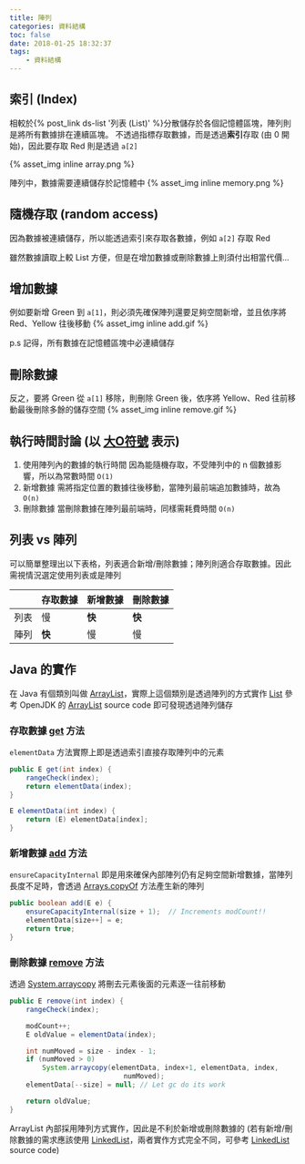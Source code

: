 ```yaml
---
title: 陣列
categories: 資料結構
toc: false
date: 2018-01-25 18:32:37
tags:
    - 資料結構
---
```

## 索引 (Index)
相較於{% post_link ds-list '列表 (List)' %}分散儲存於各個記憶體區塊，陣列則是將所有數據排在連續區塊。 不透過指標存取數據，而是透過**索引**存取 (由 0 開始)，因此要存取 Red 則是透過 `a[2]`

{% asset_img inline array.png %}

<!--more-->
陣列中，數據需要連續儲存於記憶體中 {% asset_img inline memory.png %}

## 隨機存取 (random access)
因為數據被連續儲存，所以能透過索引來存取各數據，例如 `a[2]` 存取 Red

雖然數據讀取上較 List 方便，但是在增加數據或刪除數據上則須付出相當代價...

## 增加數據

例如要新增 Green 到 `a[1]`，則必須先確保陣列還要足夠空間新增，並且依序將 Red、Yellow 往後移動 {% asset_img inline add.gif %}

p.s 記得，所有數據在記憶體區塊中必連續儲存

## 刪除數據

反之，要將 Green 從 `a[1]` 移除，則刪除 Green 後，依序將 Yellow、Red 往前移動最後刪除多餘的儲存空間 {% asset_img inline remove.gif %}

## 執行時間討論 (以 [大O符號](https://zh.wikipedia.org/wiki/%E5%A4%A7O%E7%AC%A6%E5%8F%B7) 表示)
1. 使用陣列內的數據的執行時間
    因為能隨機存取，不受陣列中的 n 個數據影響，所以為常數時間 `O(1)`
2. 新增數據
    需將指定位置的數據往後移動，當陣列最前端追加數據時，故為 `O(n)`
3. 刪除數據
    當刪除數據在陣列最前端時，同樣需耗費時間 `O(n)`

## 列表 vs 陣列
可以簡單整理出以下表格，列表適合新增/刪除數據；陣列則適合存取數據。因此需視情況選定使用列表或是陣列

|      | 存取數據 | 新增數據 | 刪除數據 |
|------|----------|----------|----------|
| 列表 |    慢    |  **快**  |  **快**  |
| 陣列 |  **快**  |    慢    |    慢    |

## Java 的實作
在 Java 有個類別叫做 [ArrayList](https://docs.oracle.com/javase/8/docs/api/java/util/ArrayList.html)，實際上這個類別是透過陣列的方式實作 [List](https://docs.oracle.com/javase/8/docs/api/java/util/List.html)
參考 OpenJDK 的 [ArrayList](https://github.com/openjdk-mirror/jdk7u-jdk/blob/master/src/share/classes/java/util/ArrayList.java#L111) source code 即可發現透過陣列儲存 

### 存取數據 [get](https://github.com/openjdk-mirror/jdk7u-jdk/blob/master/src/share/classes/java/util/ArrayList.java#L370-L385) 方法
`elementData` 方法實際上即是透過索引直接存取陣列中的元素
```java
public E get(int index) {
    rangeCheck(index);
    return elementData(index);
}

E elementData(int index) {
    return (E) elementData[index];
}
```

### 新增數據 [add](https://github.com/openjdk-mirror/jdk7u-jdk/blob/master/src/share/classes/java/util/ArrayList.java#L410-L414) 方法
`ensureCapacityInternal` 即是用來確保內部陣列仍有足夠空間新增數據，當陣列長度不足時，會透過 [Arrays.copyOf](https://docs.oracle.com/javase/8/docs/api/java/util/Arrays.html#copyOf-T:A-int-) 方法產生新的陣列

```java
public boolean add(E e) {
    ensureCapacityInternal(size + 1);  // Increments modCount!!
    elementData[size++] = e;
    return true;
}
```

### 刪除數據 [remove](https://github.com/openjdk-mirror/jdk7u-jdk/blob/master/src/share/classes/java/util/ArrayList.java#L444-L457) 方法
透過 [System.arraycopy](https://docs.oracle.com/javase/8/docs/api/java/lang/System.html#arraycopy-java.lang.Object-int-java.lang.Object-int-int-) 將刪去元素後面的元素逐一往前移動
```java
public E remove(int index) {
    rangeCheck(index);

    modCount++;
    E oldValue = elementData(index);

    int numMoved = size - index - 1;
    if (numMoved > 0)
        System.arraycopy(elementData, index+1, elementData, index,
                            numMoved);
    elementData[--size] = null; // Let gc do its work

    return oldValue;
}
```

ArrayList 內部採用陣列方式實作，因此是不利於新增或刪除數據的
(若有新增/刪除數據的需求應該使用 [LinkedList](https://docs.oracle.com/javase/8/docs/api/java/util/LinkedList.html)，兩者實作方式完全不同，可參考 [LinkedList](https://github.com/openjdk-mirror/jdk7u-jdk/blob/master/src/share/classes/java/util/LinkedList.java) source code)
